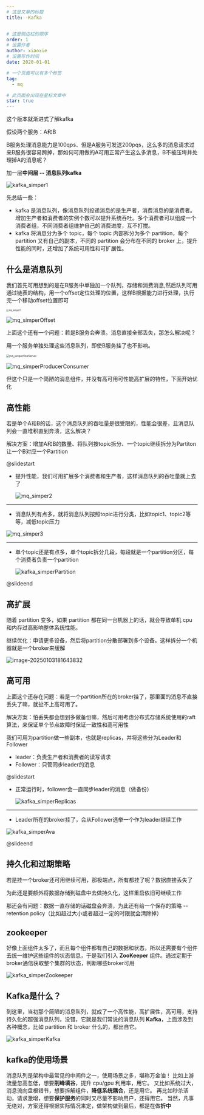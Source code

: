 ```yaml
---
# 这是文章的标题
title: -Kafka


# 这是侧边栏的顺序
order: 1
# 设置作者
author: xiaoxie
# 设置写作时间
date: 2020-01-01

# 一个页面可以有多个标签
tag:
  - mq

# 此页面会出现在星标文章中
star: true
---
```


  

这个版本就渐进式了解kafka

假设两个服务：A和B

B服务处理消息能力是100qps、但是A服务可发送200pqs，这么多的消息请求过来B服务很容易跨掉，那如何可用做的A可用正常产生这么多消息，B不被压垮并处理掉A的消息呢？



加一层**中间层 -- 消息队列kafka**



![kafka_simper1](https://gavvy-cloud.oss-cn-shenzhen.aliyuncs.com/web/kafka_simper1.jpeg)

先总结一些：

- kafka 是消息队列，像消息队列投递消息的是生产者，消费消息的是消费者。增加生产者和消费者的实例个数可以提升系统吞吐。多个消费者可以组成一个消费者组，不同消费者组维护自己的消费进度，互不打搅。
- kafka 将消息分为多个 topic，每个 topic 内部拆分为多个 partition，每个 partition 又有自己的副本，不同的 partition 会分布在不同的 broker 上，提升性能的同时，还增加了系统可用性和可扩展性。



## 什么是消息队列



我们首先可用想到的是在B服务中单独加一个队列，存储和消费消息,然后队列可用通过链表的结构，用一个offset定位处理的位置，这样B根据能力进行处理，执行完一个移动offset位置即可

<img src="https://gavvy-cloud.oss-cn-shenzhen.aliyuncs.com/web/mq_simper1.jpeg" alt="mq_simper1" style="zoom:40%;" />

![mq_simperOffset](https://gavvy-cloud.oss-cn-shenzhen.aliyuncs.com/web/mq_simperOffset.jpeg)

上面这个还有一个问题：若是B服务会奔溃。消息直接全部丢失，那怎么解决呢？



用一个服务单独处理这些消息队列，即使B服务挂了也不影响。

<img src="https://gavvy-cloud.oss-cn-shenzhen.aliyuncs.com/web/mq_simperOneServer.jpeg" alt="mq_simperOneServer" style="zoom:50%;" />

![mq_simperProducerConsumer](https://gavvy-cloud.oss-cn-shenzhen.aliyuncs.com/web/mq_simperProducerConsumer.jpeg)

但这个只是一个简陋的消息组件，并没有高可用可性能高扩展的特性，下面开始优化



## 高性能



若是单个A和B的话，这个消息队列的吞吐量是很受限的，性能会很差，且消息队列会一直堆积直到奔溃，这么解决？

解决方案：增加A和B的数量、将队列按topic拆分、一个topic继续拆分为Partiton让一个B对应一个Partition

@slidestart

- 提升性能，我们可用扩展多个消费者和生产者，这样消息队列的吞吐量就上去了

  ![mq_simper2](https://gavvy-cloud.oss-cn-shenzhen.aliyuncs.com/web/mq_simper2.jpeg)

---

- 消息队列有点多，就将消息队列按照topic进行分类，比如topic1、topic2等等，减低topic压力

![mq_simper3](https://gavvy-cloud.oss-cn-shenzhen.aliyuncs.com/web/mq_simper3.jpeg)

---

- 单个topic还是有点多，单个topic拆分几段，每段就是一个partition分区，每个消费者负责一个partition

  ![kafka_simperPartition](https://gavvy-cloud.oss-cn-shenzhen.aliyuncs.com/web/kafka_simperPartition.jpeg)

@slideend











## 高扩展

随着 partition 变多，如果 partition 都在同一台机器上的话，就会导致单机 cpu 和内存过高影响整体系统性能。

继续优化：申请更多设备，然后将partition分散部署到多个设备。这样拆分一个机器就是一个broker来缓解

![image-20250103181643832](https://gavvy-cloud.oss-cn-shenzhen.aliyuncs.com/web/kafka_simperBroker.png)

## 高可用

上面这个还存在问题：若是一个partition所在的broker挂了，那里面的消息不直接丢失了嘛，就扯不上高可用了。

解决方案：怕丢失都会想到多做备份嘛，然后可用考虑分布式存储系统使用的raft算法，来保证单个节点故障时保证一致性和高可用性

我们可用为partition做一些副本，也就是replicas，并将这些分为Leader和Follower

- leader：负责生产者和消费者的读写请求
- Follower：只管同步leader的消息

@slidestart

- 正常运行时，follower会一直同步leader的消息（做备份）

  ![kafka_simperReplicas](https://gavvy-cloud.oss-cn-shenzhen.aliyuncs.com/web/kafka_simperReplicas.jpeg)

  

---

- Leader所在的broker挂了，会从Follower选举一个作为leader继续工作

![kafka_simperAva](https://gavvy-cloud.oss-cn-shenzhen.aliyuncs.com/web/kafka_simperAva.jpeg)

@slideend





## 持久化和过期策略

若是挂一个broker还可用继续可用，那极端点，所有都挂了呢？数据直接丢失了

为此还是要额外将数据存储到磁盘中去做持久化，这样重启依旧可继续工作

那还会有问题：数据一直存储的话磁盘会奔溃，为此还有给一个保存的策略 --  retention policy（比如超过大小或者超过一定的时限就会清除掉）







 

## zookeeper

好像上面组件太多了，而且每个组件都有自己的数据和状态，所以还需要有个组件去统一维护这些组件的状态信息，于是我们引入 **ZooKeeper** 组件。通过定期于broker通信获取整个集群的状态，判断哪些broker可用

![kafka_simperZookeeper](https://gavvy-cloud.oss-cn-shenzhen.aliyuncs.com/web/kafka_simperZookeeper.jpeg)

## Kafka是什么？

到这里，当初那个简陋的消息队列，就成了一个高性能，高扩展性，高可用，支持持久化的超强消息队列，没错，它就是我们常说的消息队列 **Kafka**，上面涉及到各种概念，比如 partition 和 broker 什么的，都出自它。

![kafka_simperKafka](https://gavvy-cloud.oss-cn-shenzhen.aliyuncs.com/web/kafka_simperKafka.jpeg)



## kafka的使用场景

消息队列是架构中最常见的中间件之一，使用场景之多，堪称万金油！
比如上游流量忽高忽低，想要**削峰填谷**，提升 cpu/gpu 利用率，用它。
又比如系统过大，消息流向盘根错节，想要拆解组件，**降低系统耦合**，还是用它。
再比如秒杀活动，请求激增，想要**保护服务**的同时又尽量不影响用户，还得用它。
当然，凡事无绝对，方案还得根据实际情况来定，做架构做到最后，都是在做**折中**
